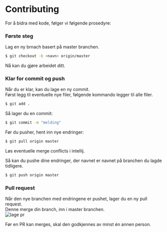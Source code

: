 # Contributing

For å bidra med kode, følger vi følgende prosedyre:

### Første steg
Lag en ny brnach basert på master branchen.
```sh
$ git checkout -b <navn> origin/master
```

Nå kan du gjøre arbeidet ditt.

### Klar for commit og push

Når du er klar, kan du lage en ny commit.  
Først legg til eventuelle nye filer, følgende kommando legger til alle filer.
```sh
$ git add .
```

Så lager du en commit:

```sh
$ git commit -m "melding"
```

Før du pusher, hent inn nye endringer:

```sh
$ git pull origin master
```

Løs eventuelle merge conflicts i intellij.

Så kan du pushe dine endringer, der navnet er navnet på branchen du lagde tidligere.
```sh
$ git push origin master
```

### Pull request

Når den nye branchen med endringene er pushet, lager du en ny pull request.  
Denne merge din branch, inn i master branchen.  
![lage pr](https://i.imgur.com/0UnA23s.png)

Før en PR kan merges, skal den godkjennes av minst én annen person.

